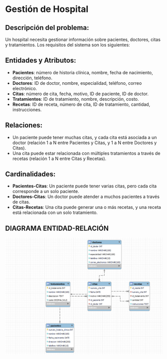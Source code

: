 # Gestión de Hospital

## Descripción del problema:

Un hospital necesita gestionar información sobre pacientes, doctores, citas y tratamientos. Los requisitos del sistema son los siguientes:

## Entidades y Atributos:

- **Pacientes**: número de historia clínica, nombre, fecha de nacimiento, dirección, teléfono.
- **Doctores**: ID de doctor, nombre, especialidad, teléfono, correo electrónico.
- **Citas**: número de cita, fecha, motivo, ID de paciente, ID de doctor.
- **Tratamientos**: ID de tratamiento, nombre, descripción, costo.
- **Recetas**: ID de receta, número de cita, ID de tratamiento, cantidad, instrucciones.

## Relaciones:

- Un paciente puede tener muchas citas, y cada cita está asociada a un doctor (relación 1 a N entre Pacientes y Citas, y 1 a N entre Doctores y Citas).
- Una cita puede estar relacionada con múltiples tratamientos a través de recetas (relación 1 a N entre Citas y Recetas).

## Cardinalidades:

- **Pacientes-Citas**: Un paciente puede tener varias citas, pero cada cita corresponde a un solo paciente.
- **Doctores-Citas**: Un doctor puede atender a muchos pacientes a través de citas.
- **Citas-Recetas**: Una cita puede generar una o más recetas, y una receta está relacionada con un solo tratamiento.

## DIAGRAMA ENTIDAD-RELACIÓN

![Uso de la db](./consultas/ERD_Gestion_Hospital.png "ERD Alquiler vehiculos")

